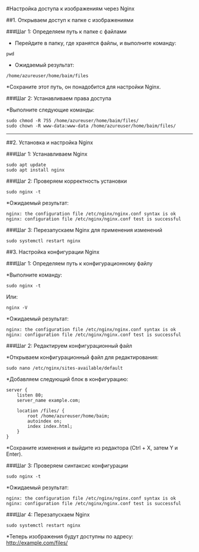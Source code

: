 #Настройка доступа к изображениям через Nginx

##1. Открываем доступ к папке с изображениями

###Шаг 1: Определяем путь к папке с файлами

* Перейдите в папку, где хранятся файлы, и выполните команду:
```
pwd
```

* Ожидаемый результат:
```
/home/azureuser/home/baim/files
```

*Сохраните этот путь, он понадобится для настройки Nginx.

###Шаг 2: Устанавливаем права доступа

*Выполните следующие команды:
```
sudo chmod -R 755 /home/azureuser/home/baim/files/
sudo chown -R www-data:www-data /home/azureuser/home/baim/files/
```

--------------
##2. Установка и настройка Nginx

###Шаг 1: Устанавливаем Nginx

```
sudo apt update
sudo apt install nginx
```

###Шаг 2: Проверяем корректность установки

```
sudo nginx -t
```
*Ожидаемый результат:
```
nginx: the configuration file /etc/nginx/nginx.conf syntax is ok
nginx: configuration file /etc/nginx/nginx.conf test is successful
```
###Шаг 3: Перезапускаем Nginx для применения изменений
```
sudo systemctl restart nginx
```


##3. Настройка конфигурации Nginx

###Шаг 1: Определяем путь к конфигурационному файлу

*Выполните команду:
```
sudo nginx -t
```
Или:
```
nginx -V
```
*Ожидаемый результат:
```
nginx: the configuration file /etc/nginx/nginx.conf syntax is ok
nginx: configuration file /etc/nginx/nginx.conf test is successful
```
###Шаг 2: Редактируем конфигурационный файл

*Открываем конфигурационный файл для редактирования:
```
sudo nano /etc/nginx/sites-available/default
```
*Добавляем следующий блок в конфигурацию:

```
server {
    listen 80;
    server_name example.com;

    location /files/ {
        root /home/azureuser/home/baim;
        autoindex on;
        index index.html;
    }
}
```

*Сохраните изменения и выйдите из редактора (Ctrl + X, затем Y и Enter).

###Шаг 3: Проверяем синтаксис конфигурации
```
sudo nginx -t
```
*Ожидаемый результат:
```
nginx: the configuration file /etc/nginx/nginx.conf syntax is ok
nginx: configuration file /etc/nginx/nginx.conf test is successful
```
###Шаг 4: Перезапускаем Nginx
```
sudo systemctl restart nginx
```
*Теперь изображения будут доступны по адресу:
http://example.com/files/

